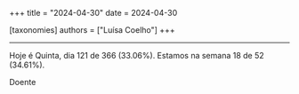 +++
title = "2024-04-30"
date = 2024-04-30

[taxonomies]
authors = ["Luísa Coelho"]
+++

---

Hoje é Quinta, dia 121 de 366 (33.06%). Estamos na semana 18 de 52 (34.61%).

Doente
